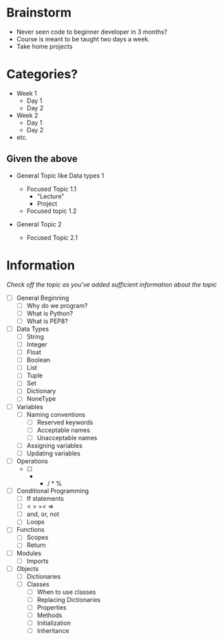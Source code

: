 # Brainstorm
- Never seen code to beginner developer in 3 months?
- Course is meant to be taught two days a week.
- Take home projects

# Categories?
- Week 1
  - Day 1
  - Day 2
- Week 2
  - Day 1
  - Day 2
- etc.

## Given the above

- General Topic like Data types 1
  - Focused Topic 1.1
    - "Lecture"
    - Project
  - Focused topic 1.2

- General Topic 2
  - Focused Topic 2.1


# Information
*Check off the topic as you've added sufficient information about the topic*

- [ ] General Beginning
  - [ ] Why do we program?
  - [ ] What is Python?
  - [ ] What is PEP8?

- [ ] Data Types
  - [ ] String
  - [ ] Integer
  - [ ] Float
  - [ ] Boolean
  - [ ] List
  - [ ] Tuple
  - [ ] Set
  - [ ] Dictionary
  - [ ] NoneType

- [ ] Variables
    - [ ] Naming conventions
      - [ ] Reserved keywords
      - [ ] Acceptable names
      - [ ] Unacceptable names
    - [ ] Assigning variables
    - [ ] Updating variables

- [ ] Operations
  - [ ] + - / * %

- [ ] Conditional Programming
  - [ ] If statements
  - [ ] < > =< =>
  - [ ] and, or, not
  - [ ] Loops

- [ ] Functions
  - [ ] Scopes
  - [ ] Return

- [ ] Modules
  - [ ] Imports

- [ ] Objects
  - [ ] Dictionaries
  - [ ] Classes
    - [ ] When to use classes
    - [ ] Replacing Dictionaries
    - [ ] Properties
    - [ ] Methods
    - [ ] Initialization
    - [ ] Inheritance
